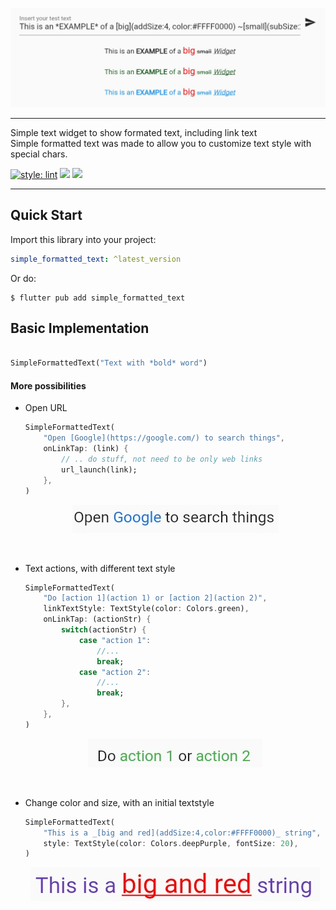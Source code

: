<p align="center">
<img src="https://github.com/marcosjav/simple_formatted_text/blob/master/img/example.jpg?raw=true" alt="Animated switch" />
</p>

---

Simple text widget to show formated text, including link text
</br>
Simple formatted text was made to allow you to customize text style with special chars. 

[![style: lint](https://img.shields.io/badge/style-lint-4BC0F5.svg)](https://pub.dev/packages/lint)   [![](https://img.shields.io/github/license/marcosjav/simple_formatted_text)](https://github.com/marcosjav/simple_formatted_text/blob/main/LICENSE) [![](https://img.shields.io/pub/v/simple_formatted_text)](https://img.shields.io/pub/v/simple_formatted_text)

---
## Quick Start

Import this library into your project:

```yaml
simple_formatted_text: ^latest_version
```

Or do:
```console
$ flutter pub add simple_formatted_text
```

## Basic Implementation

```dart

SimpleFormattedText("Text with *bold* word")

```


#### More possibilities

- Open URL
    ```dart
    SimpleFormattedText(    
        "Open [Google](https://google.com/) to search things",
        onLinkTap: (link) {
            // .. do stuff, not need to be only web links
            url_launch(link);
        },
    )
    ```
    <p align="center">
    <img src="https://github.com/marcosjav/simple_formatted_text/blob/master/img/link.jpg?raw=true" alt="Animated switch"/>
    </p>
</br>

- Text actions, with different text style
    ```dart
    SimpleFormattedText(
        "Do [action 1](action 1) or [action 2](action 2)",
        linkTextStyle: TextStyle(color: Colors.green),
        onLinkTap: (actionStr) {
            switch(actionStr) {
                case "action 1":
                    //...
                    break;
                case "action 2":
                    //...
                    break;
            },
        },
    )
    ```
    <p align="center">
    <img src="https://github.com/marcosjav/simple_formatted_text/blob/master/img/actions.jpg?raw=true" alt="Animated switch"/>
    </p>
</br>

- Change color and size, with an initial textstyle
    ```dart
    SimpleFormattedText(    
        "This is a _[big and red](addSize:4,color:#FFFF0000)_ string",
        style: TextStyle(color: Colors.deepPurple, fontSize: 20),
    )
    ```
    <p align="center">
    <img src="https://github.com/marcosjav/simple_formatted_text/blob/master/img/big_red.jpg?raw=true" alt="Animated switch"/>
    </p>
</br>
